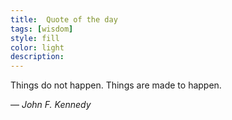 ```yaml
---
title:  Quote of the day
tags: [wisdom]
style: fill
color: light
description: 
---
```


Things do not happen.
Things are made to happen.

— _John F. Kennedy_
